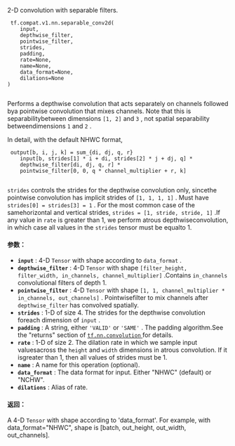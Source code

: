 2-D convolution with separable filters.

```
 tf.compat.v1.nn.separable_conv2d(
    input,
    depthwise_filter,
    pointwise_filter,
    strides,
    padding,
    rate=None,
    name=None,
    data_format=None,
    dilations=None
)
 
```

Performs a depthwise convolution that acts separately on channels followed bya pointwise convolution that mixes channels.  Note that this is separabilitybetween dimensions  `[1, 2]`  and  `3` , not spatial separability betweendimensions  `1`  and  `2` .

In detail, with the default NHWC format,

```
 output[b, i, j, k] = sum_{di, dj, q, r}
    input[b, strides[1] * i + di, strides[2] * j + dj, q] *
    depthwise_filter[di, dj, q, r] *
    pointwise_filter[0, 0, q * channel_multiplier + r, k]
 
```

 `strides`  controls the strides for the depthwise convolution only, sincethe pointwise convolution has implicit strides of  `[1, 1, 1, 1]` .  Must have `strides[0] = strides[3] = 1` .  For the most common case of the samehorizontal and vertical strides,  `strides = [1, stride, stride, 1]` .If any value in  `rate`  is greater than 1, we perform atrous depthwiseconvolution, in which case all values in the  `strides`  tensor must be equalto 1.

#### 参数：
- **`input`** : 4-D  `Tensor`  with shape according to  `data_format` .
- **`depthwise_filter`** : 4-D  `Tensor`  with shape `[filter_height, filter_width, in_channels, channel_multiplier]` .Contains  `in_channels`  convolutional filters of depth 1.
- **`pointwise_filter`** : 4-D  `Tensor`  with shape `[1, 1, channel_multiplier * in_channels, out_channels]` .  Pointwisefilter to mix channels after  `depthwise_filter`  has convolved spatially.
- **`strides`** : 1-D of size 4.  The strides for the depthwise convolution foreach dimension of  `input` .
- **`padding`** : A string, either  `'VALID'`  or  `'SAME'` .  The padding algorithm.See the "returns" section of [ `tf.nn.convolution` ](https://tensorflow.google.cn/api_docs/python/tf/nn/convolution) for details.
- **`rate`** : 1-D of size 2. The dilation rate in which we sample input valuesacross the  `height`  and  `width`  dimensions in atrous convolution. If it isgreater than 1, then all values of strides must be 1.
- **`name`** : A name for this operation (optional).
- **`data_format`** : The data format for input. Either "NHWC" (default) or "NCHW".
- **`dilations`** : Alias of rate.


#### 返回：
A 4-D  `Tensor`  with shape according to 'data_format'. For  example, with data_format="NHWC", shape is [batch, out_height,  out_width, out_channels].

